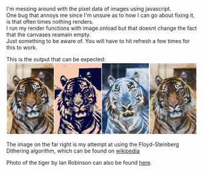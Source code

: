 I'm messing around with the pixel data of images using javascript.  
One bug that annoys me since I'm unsure as to how I can go about fixing it, is that often times nothing renders.  
I run my render functions with image.onload but that doesnt change the fact that the canvases reamain empty.  
Just something to be aware of.  You will have to hit refresh a few times for this to work.  

This is the output that can be expected:  
![screenshot](ian-robinson-tiger-example-output.PNG)  
  
The image on the far right is my attempt at using the Floyd-Steinberg Dithering algorithm, which can be found on [wikipedia](https://en.wikipedia.org/wiki/Floyd%E2%80%93Steinberg_dithering)

Photo of the tiger by Ian Robinson can also be found [here](https://unsplash.com/photos/DfKZs6DOrw4).

